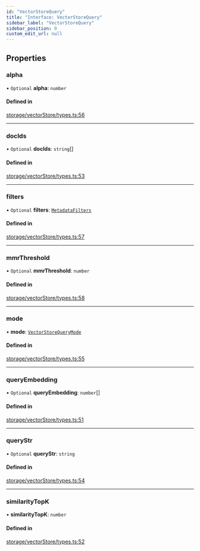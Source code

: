```yaml
---
id: "VectorStoreQuery"
title: "Interface: VectorStoreQuery"
sidebar_label: "VectorStoreQuery"
sidebar_position: 0
custom_edit_url: null
---
```


## Properties

### alpha

• `Optional` **alpha**: `number`

#### Defined in

[storage/vectorStore/types.ts:56](https://github.com/run-llama/LlamaIndexTS/blob/main/packages/core/src/storage/vectorStore/types.ts#L56)

___

### docIds

• `Optional` **docIds**: `string`[]

#### Defined in

[storage/vectorStore/types.ts:53](https://github.com/run-llama/LlamaIndexTS/blob/main/packages/core/src/storage/vectorStore/types.ts#L53)

___

### filters

• `Optional` **filters**: [`MetadataFilters`](MetadataFilters.md)

#### Defined in

[storage/vectorStore/types.ts:57](https://github.com/run-llama/LlamaIndexTS/blob/main/packages/core/src/storage/vectorStore/types.ts#L57)

___

### mmrThreshold

• `Optional` **mmrThreshold**: `number`

#### Defined in

[storage/vectorStore/types.ts:58](https://github.com/run-llama/LlamaIndexTS/blob/main/packages/core/src/storage/vectorStore/types.ts#L58)

___

### mode

• **mode**: [`VectorStoreQueryMode`](../enums/VectorStoreQueryMode.md)

#### Defined in

[storage/vectorStore/types.ts:55](https://github.com/run-llama/LlamaIndexTS/blob/main/packages/core/src/storage/vectorStore/types.ts#L55)

___

### queryEmbedding

• `Optional` **queryEmbedding**: `number`[]

#### Defined in

[storage/vectorStore/types.ts:51](https://github.com/run-llama/LlamaIndexTS/blob/main/packages/core/src/storage/vectorStore/types.ts#L51)

___

### queryStr

• `Optional` **queryStr**: `string`

#### Defined in

[storage/vectorStore/types.ts:54](https://github.com/run-llama/LlamaIndexTS/blob/main/packages/core/src/storage/vectorStore/types.ts#L54)

___

### similarityTopK

• **similarityTopK**: `number`

#### Defined in

[storage/vectorStore/types.ts:52](https://github.com/run-llama/LlamaIndexTS/blob/main/packages/core/src/storage/vectorStore/types.ts#L52)
